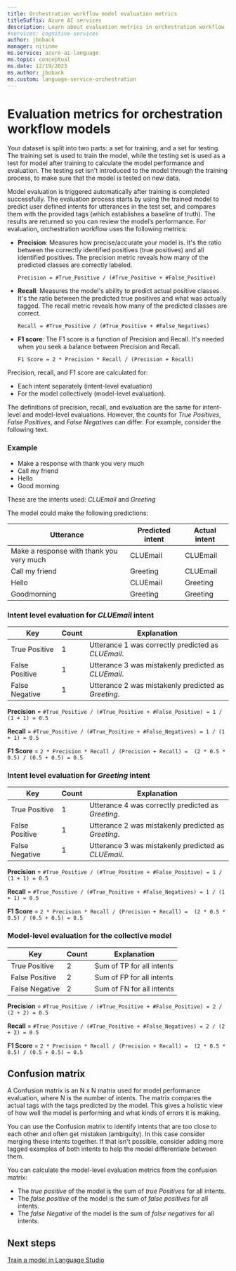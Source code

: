 ```yaml
---
title: Orchestration workflow model evaluation metrics
titleSuffix: Azure AI services
description: Learn about evaluation metrics in orchestration workflow
#services: cognitive-services
author: jboback
manager: nitinme
ms.service: azure-ai-language
ms.topic: conceptual
ms.date: 12/19/2023
ms.author: jboback
ms.custom: language-service-orchestration
---
```


# Evaluation metrics for orchestration workflow models

Your dataset is split into two parts: a set for training, and a set for testing. The training set is used to train the model, while the testing set is used as a test for model after training to calculate the model performance and evaluation. The testing set isn't introduced to the model through the training process, to make sure that the model is tested on new data. <!--See [data splitting](../how-to/train-model.md#data-splitting) for more information-->

Model evaluation is triggered automatically after training is completed successfully. The evaluation process starts by using the trained model to predict user defined intents for utterances in the test set, and compares them with the provided tags (which establishes a baseline of truth). The results are returned so you can review the model’s performance. For evaluation, orchestration workflow uses the following metrics:

* **Precision**: Measures how precise/accurate your model is. It's the ratio between the correctly identified positives (true positives) and all identified positives. The precision metric reveals how many of the predicted classes are correctly labeled. 

    `Precision = #True_Positive / (#True_Positive + #False_Positive)`

* **Recall**: Measures the model's ability to predict actual positive classes. It's the ratio between the predicted true positives and what was actually tagged. The recall metric reveals how many of the predicted classes are correct.

    `Recall = #True_Positive / (#True_Positive + #False_Negatives)`

* **F1 score**: The F1 score is a function of Precision and Recall. It's needed when you seek a balance between Precision and Recall.

    `F1 Score = 2 * Precision * Recall / (Precision + Recall)` 


Precision, recall, and F1 score are calculated for:
* Each intent separately (intent-level evaluation)
* For the model collectively (model-level evaluation).

The definitions of precision, recall, and evaluation are the same for intent-level and model-level evaluations. However, the counts for *True Positives*, *False Positives*, and *False Negatives* can differ. For example, consider the following text.

### Example

* Make a response with thank you very much
* Call my friend
* Hello
* Good morning

These are the intents used: *CLUEmail* and *Greeting*

The model could make the following predictions:

| Utterance | Predicted intent | Actual intent |
|--|--|--|
|Make a response with thank you very much|CLUEmail|CLUEmail|
|Call my friend|Greeting|CLUEmail|
|Hello|CLUEmail|Greeting|
|Goodmorning| Greeting|Greeting|

### Intent level evaluation for *CLUEmail* intent

| Key | Count | Explanation |
|--|--|--|
| True Positive | 1 | Utterance 1 was correctly predicted as *CLUEmail*. |
| False Positive | 1 |Utterance 3 was mistakenly predicted as *CLUEmail*. |
| False Negative | 1 | Utterance 2 was mistakenly predicted as *Greeting*. |

**Precision** = `#True_Positive / (#True_Positive + #False_Positive) = 1 / (1 + 1) = 0.5`

**Recall** = `#True_Positive / (#True_Positive + #False_Negatives) = 1 / (1 + 1) = 0.5`

**F1 Score** = `2 * Precision * Recall / (Precision + Recall) =  (2 * 0.5 * 0.5) / (0.5 + 0.5) = 0.5`

### Intent level evaluation for *Greeting* intent

| Key | Count | Explanation |
|--|--|--|
| True Positive | 1 | Utterance 4 was correctly predicted as *Greeting*. |
| False Positive | 1 |Utterance 2 was mistakenly predicted as *Greeting*. |
| False Negative | 1 | Utterance 3 was mistakenly predicted as *CLUEmail*. |

**Precision** = `#True_Positive / (#True_Positive + #False_Positive) = 1 / (1 + 1) = 0.5`

**Recall** = `#True_Positive / (#True_Positive + #False_Negatives) = 1 / (1 + 1) = 0.5`

**F1 Score** = `2 * Precision * Recall / (Precision + Recall) =  (2 * 0.5 * 0.5) / (0.5 + 0.5) = 0.5`


### Model-level evaluation for the collective model

| Key | Count | Explanation |
|--|--|--|
| True Positive | 2 | Sum of TP for all intents |
| False Positive | 2| Sum of FP for all intents |
| False Negative | 2 | Sum of FN for all intents |

**Precision** = `#True_Positive / (#True_Positive + #False_Positive) = 2 / (2 + 2) = 0.5`

**Recall** = `#True_Positive / (#True_Positive + #False_Negatives) = 2 / (2 + 2) = 0.5`

**F1 Score** = `2 * Precision * Recall / (Precision + Recall) =  (2 * 0.5 * 0.5) / (0.5 + 0.5) = 0.5`


## Confusion matrix

A Confusion matrix is an N x N matrix used for model performance evaluation, where N is the number of intents.
The matrix compares the actual tags with the tags predicted by the model.
This gives a holistic view of how well the model is performing and what kinds of errors it is making.

You can use the Confusion matrix to identify intents that are too close to each other and often get mistaken (ambiguity). In this case consider merging these intents  together. If that isn't possible, consider adding more tagged examples of both intents to help the model differentiate between them.

You can calculate the model-level evaluation metrics from the confusion matrix:

* The *true positive* of the model is the sum of *true Positives* for all intents.
* The *false positive* of the model is the sum of *false positives* for all intents.
* The *false Negative* of the model is the sum of *false negatives* for all intents.

## Next steps

[Train a model in Language Studio](../how-to/train-model.md)

